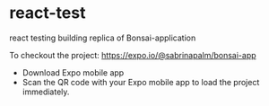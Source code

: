 # react-test
react testing building replica of Bonsai-application

To checkout the project:
https://expo.io/@sabrinapalm/bonsai-app


* Download Expo mobile app
* Scan the QR code with your Expo mobile app to load the project immediately.
